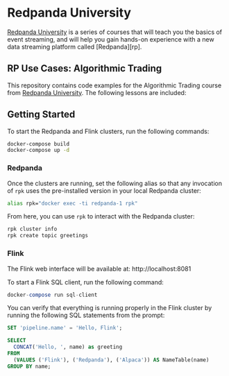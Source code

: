 # Redpanda University
[Redpanda University][rpu] is a series of courses that will teach you the basics of event streaming, and will help you gain hands-on experience with a new data streaming platform called [Redpanda][rp].

## RP Use Cases: Algorithmic Trading
This repository contains code examples for the Algorithmic Trading course from [Redpanda University][rpu]. The following lessons are included:

[rpu]: https://university.redpanda.com/

## Getting Started
To start the Redpanda and Flink clusters, run the following commands:

```sh
docker-compose build
docker-compose up -d
```

### Redpanda
Once the clusters are running, set the following alias so that any invocation of `rpk` uses the pre-installed version in your local Redpanda cluster:

```sh
alias rpk="docker exec -ti redpanda-1 rpk"
```

From here, you can use `rpk` to interact with the Redpanda cluster:

```sh
rpk cluster info
rpk create topic greetings
```

### Flink
The Flink web interface will be available at: http://localhost:8081

To start a Flink SQL client, run the following command:

```sql
docker-compose run sql-client
```

You can verify that everything is running properly in the Flink cluster by running the following SQL statements from the prompt:

```sql
SET 'pipeline.name' = 'Hello, Flink';

SELECT
  CONCAT('Hello, ', name) as greeting
FROM
  (VALUES ('Flink'), ('Redpanda'), ('Alpaca')) AS NameTable(name)
GROUP BY name;
```
